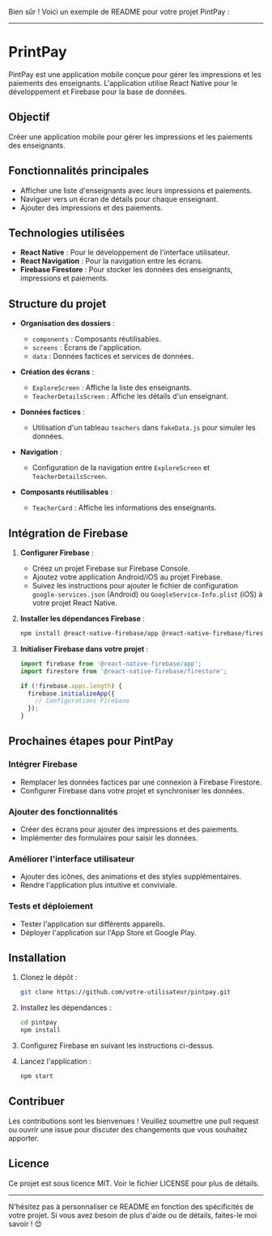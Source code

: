 Bien sûr ! Voici un exemple de README pour votre projet PintPay :

---

# PrintPay

PintPay est une application mobile conçue pour gérer les impressions et les paiements des enseignants. L'application utilise React Native pour le développement et Firebase pour la base de données.

## Objectif

Créer une application mobile pour gérer les impressions et les paiements des enseignants.

## Fonctionnalités principales

- Afficher une liste d'enseignants avec leurs impressions et paiements.
- Naviguer vers un écran de détails pour chaque enseignant.
- Ajouter des impressions et des paiements.

## Technologies utilisées

- **React Native** : Pour le développement de l'interface utilisateur.
- **React Navigation** : Pour la navigation entre les écrans.
- **Firebase Firestore** : Pour stocker les données des enseignants, impressions et paiements.

## Structure du projet

- **Organisation des dossiers** :
  - `components` : Composants réutilisables.
  - `screens` : Écrans de l'application.
  - `data` : Données factices et services de données.

- **Création des écrans** :
  - `ExploreScreen` : Affiche la liste des enseignants.
  - `TeacherDetailsScreen` : Affiche les détails d'un enseignant.

- **Données factices** :
  - Utilisation d'un tableau `teachers` dans `fakeData.js` pour simuler les données.

- **Navigation** :
  - Configuration de la navigation entre `ExploreScreen` et `TeacherDetailsScreen`.

- **Composants réutilisables** :
  - `TeacherCard` : Affiche les informations des enseignants.

## Intégration de Firebase

1. **Configurer Firebase** :
   - Créez un projet Firebase sur Firebase Console.
   - Ajoutez votre application Android/iOS au projet Firebase.
   - Suivez les instructions pour ajouter le fichier de configuration `google-services.json` (Android) ou `GoogleService-Info.plist` (iOS) à votre projet React Native.

2. **Installer les dépendances Firebase** :
   ```bash
   npm install @react-native-firebase/app @react-native-firebase/firestore
   ```

3. **Initialiser Firebase dans votre projet** :
   ```javascript
   import firebase from '@react-native-firebase/app';
   import firestore from '@react-native-firebase/firestore';

   if (!firebase.apps.length) {
     firebase.initializeApp({
       // Configurations Firebase
     });
   }
   ```

## Prochaines étapes pour PintPay

### Intégrer Firebase

- Remplacer les données factices par une connexion à Firebase Firestore.
- Configurer Firebase dans votre projet et synchroniser les données.

### Ajouter des fonctionnalités

- Créer des écrans pour ajouter des impressions et des paiements.
- Implémenter des formulaires pour saisir les données.

### Améliorer l'interface utilisateur

- Ajouter des icônes, des animations et des styles supplémentaires.
- Rendre l'application plus intuitive et conviviale.

### Tests et déploiement

- Tester l'application sur différents appareils.
- Déployer l'application sur l'App Store et Google Play.

## Installation

1. Clonez le dépôt :
   ```bash
   git clone https://github.com/votre-utilisateur/pintpay.git
   ```

2. Installez les dépendances :
   ```bash
   cd pintpay
   npm install
   ```

3. Configurez Firebase en suivant les instructions ci-dessus.

4. Lancez l'application :
   ```bash
   npm start
   ```

## Contribuer

Les contributions sont les bienvenues ! Veuillez soumettre une pull request ou ouvrir une issue pour discuter des changements que vous souhaitez apporter.

## Licence

Ce projet est sous licence MIT. Voir le fichier LICENSE pour plus de détails.

---

N'hésitez pas à personnaliser ce README en fonction des spécificités de votre projet. Si vous avez besoin de plus d'aide ou de détails, faites-le moi savoir ! 😊